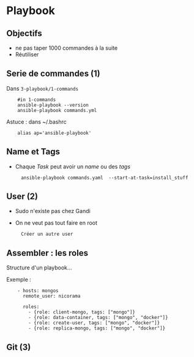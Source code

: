  Playbook
=========

Objectifs
-----

* ne pas taper 1000 commandes à la suite
* Réutiliser


Serie de commandes (1)
----

Dans `3-playbook/1-commands`

        #in 1-commands
        ansible-playbook --version
        ansible-playbook commands.yml

Astuce : dans ~/.bashrc

        alias ap='ansible-playbook'



Name et Tags
----

* Chaque *Task* peut avoir un *name* ou des *tags*


        ansible-playbook commands.yaml  --start-at-task=install_stuff


User (2)
----

* Sudo n'existe pas chez Gandi
* On ne veut pas tout faire en root


        Créer un autre user




Assembler : les roles
-----


Structure d'un playbook...

Exemple :


        - hosts: mongos
          remote_user: nicorama

          roles:
            - {role: client-mongo, tags: ["mongo"]}
            - {role: data-container, tags: ["mongo", "docker"]}
            - {role: create-user, tags: ["mongo", "docker"]}
            - {role: replica-mongo, tags: ["mongo", "docker"]}


Git (3)
---












